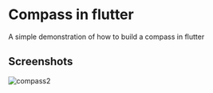 # Compass in flutter

A simple demonstration of how to build a compass in flutter

## Screenshots

![compass2](https://user-images.githubusercontent.com/101679073/173374347-9b0ec0cb-babd-4a7d-b298-b41416e138eb.png)
